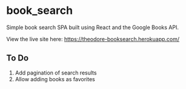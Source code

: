 # book_search
Simple book search SPA built using React and the Google Books API.

View the live site here: https://theodore-booksearch.herokuapp.com/

## To Do
1. Add pagination of search results
2. Allow adding books as favorites

